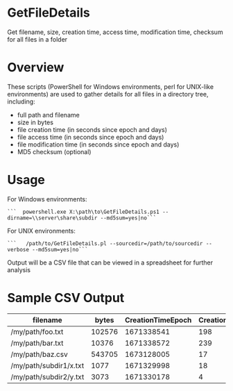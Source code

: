 # GetFileDetails
Get filename, size, creation time, access time, modification time, checksum for all files in a folder

# Overview
These scripts (PowerShell for Windows environments, perl for UNIX-like environments) are used to gather details for all files in a directory tree, including:
- full path and filename
- size in bytes
- file creation time (in seconds since epoch and days)
- file access time (in seconds since epoch and days)
- file modification time (in seconds since epoch and days)
- MD5 checksum (optional)

# Usage

For Windows environments:

    ```  powershell.exe X:\path\to\GetFileDetails.ps1 --dirname=\\server\share\subdir --md5sum=yes|no```

For UNIX    environments:

    ```   /path/to/GetFileDetails.pl --sourcedir=/path/to/sourcedir --verbose --md5sum=yes|no```

Output will be a CSV file that can be viewed in a spreadsheet for further analysis

# Sample CSV Output
|filename|bytes|CreationTimeEpoch|CreationTimeDays|AccessTimeEpoch|AccessTimeDays|ModificationTimeEpoch|ModificationTimeDays|md5sum|
|--------|-----|-----------------|----------------|---------------|--------------|---------------------|--------------------|------|
|/my/path/foo.txt|102576|1671338541|198|1688369516|1|1671338541|198|2f2226871aeecbd1a90046e58bd1252a|
|/my/path/bar.txt|10376|1671338572|239|1688369516|1|1671338572|198|c404237c5dd9cb33b2e0a49eba05a038|
|/my/path/baz.csv|543705|1673128005|17|1688369516|1|1673128005|7|2e191408caad38b69a8f75a8ca53f443|
|/my/path/subdir1/x.txt|1077|1671329998|18|1688369516|1|1671329998|1|42a30bd0677998d72bd6ce967f182cfe|
|/my/path/subdir2/y.txt|3073|1671330178|4|1688369516|1|1671330178|2|31023e7a5348e02625e92b3997eb803c|

